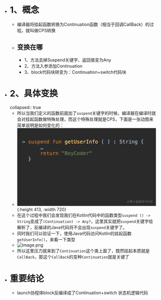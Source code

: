 - # 1、概念
	- 编译器将挂起函数转换为Continuation函数（相当于回调CallBack）的过程，就叫做CPS转换
	- ## 变换在哪
		- 1、方法去掉Suspend关键字、返回值变为Any
		- 2、方法入参添加Continuation
		- 3、block代码块转变为：Continuation+switch代码块
- # 2、具体变换
  collapsed:: true
	- 所以当我们定义的函数前面加了`suspend`关键字的时候，编译器在编译时就会对挂起函数做特殊处理，而这个特殊处理就是CPS，下面是一张动图来简单说明是如何变化的：
	- ![cps.webp](../assets/cps_1690639070196_0.webp){:height 413, :width 720}
	- 在这个过程中我们会发现我们在Kotlin代码中的函数类型`suspend () -> String`变成了`(Continuation) -> Any?`，这里其实就把`suspend`关键字给解析了，反编译的Java代码将不会出现`suspend`关键字了。
	- 同时我们可以验证一下，使用Java代码访问Kotlin的挂起函数`getUserInfo()`，来看一下类型
	- ![image.png](https://p1-juejin.byteimg.com/tos-cn-i-k3u1fbpfcp/c8488cc8a99a4b11b2c7d62e6d2de0be~tplv-k3u1fbpfcp-zoom-in-crop-mark:4536:0:0:0.awebp?)
	- 所以这里压力就来到了`Continuation`这个类上面了，既然挂起本质就是`CallBack`，那这个`CallBack`的变种`Continuation`就是关键了
- # 重要结论
	- launch协程体block反编译成了Continuation+switch 状态机逻辑代码